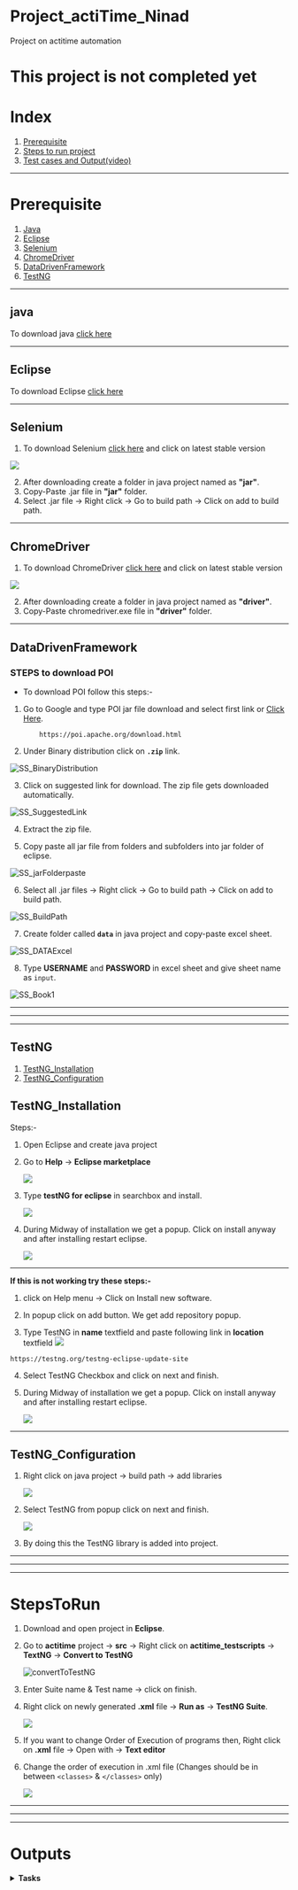 # Project_actiTime_Ninad
Project on actitime automation
# This project is not completed yet

# Index
1.  [Prerequisite](#prerequisite)
2.  [Steps to run project](#stepstorun)
3.  [Test cases and Output(video)](#outputs)


*************************************************
# Prerequisite

1.  [Java](#prerequisite)
2.  [Eclipse](#eclipse)
3.  [Selenium](#selenium)
4.  [ChromeDriver](#chromedriver)
5.  [DataDrivenFramework](#datadrivenframework)
6.  [TestNG](#testng)


**********************

## java
To download java <a href="https://www.oracle.com/java/technologies/downloads/">click here</a>

*******************************

## Eclipse
To download Eclipse <a href="https://www.eclipse.org/downloads/">click here</a> 

******************************

## Selenium
1. To download Selenium <a href="https://www.selenium.dev/downloads/">click here</a> and click on latest stable version

![](actiTime/GitImages/README_SS/SS_SeleniumDownload.png)

2. After downloading create a folder in java project named as **"jar"**.
3. Copy-Paste .jar file in **"jar"** folder.
4. Select .jar file -> Right click -> Go to build path -> Click on add to build path.

*****************************************

## ChromeDriver

1. To download ChromeDriver <a href="https://chromedriver.chromium.org/">click here</a> and click on latest stable version

![](actiTime/GitImages/README_SS/SS_ChromeDriverDownload.png)

2. After downloading create a folder in java project named as **"driver"**.
3. Copy-Paste chromedriver.exe file in **"driver"** folder.
******************************************************

## DataDrivenFramework
### STEPS to download POI
- To download POI follow this steps:-
1. Go to Google and type POI jar file download and select first link or <a href="https://poi.apache.org/download.html"> Click Here</a>.

    ```
        https://poi.apache.org/download.html
    ```

2. Under Binary distribution click on **`.zip`** link.

![SS_BinaryDistribution](actiTime/GitImages/README_SS/POM/SS_BinaryDistribution.jpg)

3. Click on suggested link for download. The zip file gets downloaded automatically.

![SS_SuggestedLink](actiTime/GitImages/README_SS/POM/SS_SuggestedLink.jpg)

4. Extract the zip file.

5. Copy paste all jar file from folders and subfolders into jar folder of eclipse.

![SS_jarFolderpaste](actiTime/GitImages/README_SS/POM/SS_jarFolderpaste.jpg)

6. Select all .jar files -> Right click -> Go to build path -> Click on add to build path.

![SS_BuildPath](actiTime/GitImages/README_SS/POM/SS_BuildPath.jpg)

7. Create folder called **`data`** in java project and copy-paste excel sheet.

![SS_DATAExcel](actiTime/GitImages/README_SS/POM/SS_DATAExcel.jpg)

8. Type **USERNAME** and **PASSWORD** in excel sheet and give sheet name as `input`.

![SS_Book1](actiTime/GitImages/README_SS/POM/SS_Book1.jpg)

*************************************************
************************************
*********************************
## TestNG

1.  [TestNG_Installation](#TestNG_Installation)
2.  [TestNG_Configuration](#TestNG_Configuration)

## TestNG_Installation
Steps:-
1. Open Eclipse and create java project
2. Go to **Help** -> **Eclipse marketplace**

    ![](actiTime/GitImages/README_SS/TestNG/SS_Help_Marketplace.jpg)

3. Type **testNG for eclipse** in searchbox and install.

    ![](actiTime/GitImages/README_SS/TestNG/SS_testng_for_eclipse.jpg)

4. During Midway of installation we get a popup. Click on install anyway and after installing restart eclipse.

    ![](actiTime/GitImages/README_SS/TestNG/SS_InstallAnyway.jpg)

-----------------
**If this is not working try these steps:-**

1. click on Help menu -> Click on Install new software.

2. In popup click on add button. We get add repository popup.

3. Type TestNG in **name** textfield and paste following link in **location** textfield
    ![](actiTime/GitImages/README_SS/TestNG/SS_AddrepoLINK.jpg)

```
https://testng.org/testng-eclipse-update-site
```


4. Select TestNG Checkbox and click on next and finish.

5. During Midway of installation we get a popup. Click on install anyway and after installing restart eclipse.

    ![](actiTime/GitImages/README_SS/TestNG/SS_InstallAnyway.jpg)


******************************

## TestNG_Configuration

1. Right click on java project -> build path -> add libraries

    ![](actiTime/GitImages/README_SS/TestNG/SS_AddLibraries.jpg)

2. Select TestNG from popup click on next and finish.

    ![](actiTime/GitImages/README_SS/TestNG/SS_TestNGPOPUP.jpg)

3. By doing this the TestNG library is added into project.

*************************************************
************************************
*********************************

# StepsToRun

1. Download and open project in **Eclipse**.
2. Go to **actitime** project -> **src** -> Right click on **actitime_testscripts** -> **TextNG** -> **Convert to TestNG**

    ![convertToTestNG](actiTime/GitImages/README_SS/Steps/convertToTestNG.png)

3. Enter Suite name & Test name -> click on finish.
4. Right click on newly generated **.xml** file -> **Run as** -> **TestNG Suite**.

    ![](actiTime/GitImages/README_SS/Steps/Run%20as.png)

5. If you want to change Order of Execution of programs then, Right click on **.xml** file -> Open with -> **Text editor**
6. Change the order of execution in .xml file (Changes should be in between `<classes>` & `</classes>` only)

    ![](actiTime/GitImages/README_SS/Steps/XML.png)


-------------------------------------------------
----------------------------------------------
------------------------------------------------

# Outputs


<details>
<summary> <b>Tasks</b> </summary>

*    <details>
     <summary>Task 001</summary>

     ````md  
        Task 001

        1.Launch the browser
        2.Enter the url
        3.Enter username
        4.Enter the password
        5.Click on 'Tasks' in Menu bar
        6.Click on '+ Add New' in Tasks
        7.Click on 'New Customer' in '+ Add New' drop down list
        8.Enter customer name under 'Details' in Create New Customer page
        9.Click on 'Copy Projects from an Existing Customer:' drop downs.
        10.Select any option from the 'Copy Projects from an Existing Customer:' drop down
        11.Click on '+ Create Customer' button in Create New Customer page
        12.Logout from actiTime
        13.close Browser
     ````


     https://user-images.githubusercontent.com/88243315/197852067-fb41c3e7-96bf-4eb4-b628-f222bbf583ea.mp4     
     </details>

<!-- 
*    <details>
     <summary>Task 002</summary>

     ````md  
        Task 002

        1.Launch the browser
        2.Enter the url
        3.Enter username
        4.Enter the password
        5.Click on 'Tasks' in Menu bar
        6.Click on '+ Add New' in Tasks
        7.Click on 'New Task' in '+ Add New' drop down list
        8.Click on 'Select Customer' drop down under 'Details' in Create New Task page (1st Dropdown)
        9.Click on 'any customer' from drop down in Create New Task page
        10.Click on 'Select Project' drop down under 'Details' in Create New Task page (2nd Dropdown)
        11.Click on 'any project' from drop down in Create New Task page
        12.Click on 'Enter Task Name' text field in in Create New Task page
        13.Enter task name in 'Enter Task Name' text field in Create New Task page
        15.Click on 'Estimate' text field in Create New Task page
        16.Click on 'Deadline' text field in Create New Task page
        17.Click on Checkbox in Create New Task page
        18.'Click on '+ Create Task 'button.in Create New Project page
     ````


     https://user-images.githubusercontent.com/88243315/197854944-a5cc530f-ee2f-4f2f-a3b8-f3783555f524.mp4     
     </details> -->



*    <details>
     <summary>Task 003</summary>

     ````md
        Task 003

        1.Launch the browser
        2.Enter the url
        3.Enter username
        4.Enter the password
        5.Click on 'Tasks' in Menu bar
        6.Click on '+ Add New' in Tasks
        7.Click on 'New Task' in '+ Add New' drop down list
        8.Click on 'Select Customer' drop down under 'Details' in Create New Task page (1st Dropdown)
        9.Click on 'any customer' from drop down in Create New Task page
        10.Click on 'Select Project' drop down under 'Details' in Create New Task page (2nd Dropdown)
        11.Click on 'any project' from drop down in Create New Task page
        12.Click on 'Enter Task Name' text field in in Create New Task page
        13.Enter task name in 'Enter Task Name' text field in Create New Task page
        15.Click on 'Estimate' text field in Create New Task page
        16.Click on 'Deadline' text field in Create New Task page
        17.Click on Checkbox in Create New Task page
        18.'Click on '+ Create Task 'button.in Create New Project page
     ````

     https://user-images.githubusercontent.com/88243315/197594694-76226355-d375-4461-bae7-c757b652f6fc.mp4
     </details>


</details>

<!-- ## Tasks
<details>
  </br>

  - [X] Item1
  - [ ] Item2
  - [ ] Item3

</details> -->



